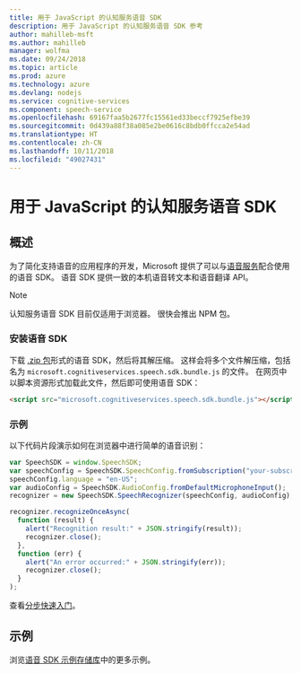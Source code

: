 ```yaml
---
title: 用于 JavaScript 的认知服务语音 SDK
description: 用于 JavaScript 的认知服务语音 SDK 参考
author: mahilleb-msft
ms.author: mahilleb
manager: wolfma
ms.date: 09/24/2018
ms.topic: article
ms.prod: azure
ms.technology: azure
ms.devlang: nodejs
ms.service: cognitive-services
ms.component: speech-service
ms.openlocfilehash: 69167faa5b2677fc15561ed33beccf7925efbe39
ms.sourcegitcommit: 0d439a88f38a085e2be0616c8bdb0ffcca2e54ad
ms.translationtype: HT
ms.contentlocale: zh-CN
ms.lasthandoff: 10/11/2018
ms.locfileid: "49027431"
---
```

# <a name="cognitive-services-speech-sdk-for-javascript"></a>用于 JavaScript 的认知服务语音 SDK

## <a name="overview"></a>概述

为了简化支持语音的应用程序的开发，Microsoft 提供了可以与[语音服务](https://aka.ms/csspeech)配合使用的语音 SDK。
语音 SDK 提供一致的本机语音转文本和语音翻译 API。

> [!NOTE]
> 认知服务语音 SDK 目前仅适用于浏览器。
> 很快会推出 NPM 包。

### <a name="install-the-speech-sdk"></a>安装语音 SDK

下载 [.zip 包](https://aka.ms/csspeech/jsbrowserpackage)形式的语音 SDK，然后将其解压缩。
这样会将多个文件解压缩，包括名为 `microsoft.cognitiveservices.speech.sdk.bundle.js` 的文件。
在网页中以脚本资源形式加载此文件，然后即可使用语音 SDK：

```html
<script src="microsoft.cognitiveservices.speech.sdk.bundle.js"></script>
```

### <a name="example"></a>示例 

以下代码片段演示如何在浏览器中进行简单的语音识别：

```javascript 
var SpeechSDK = window.SpeechSDK;
var speechConfig = SpeechSDK.SpeechConfig.fromSubscription("your-subscription-key", "your-service-region");
speechConfig.language = "en-US";
var audioConfig = SpeechSDK.AudioConfig.fromDefaultMicrophoneInput();
recognizer = new SpeechSDK.SpeechRecognizer(speechConfig, audioConfig);

recognizer.recognizeOnceAsync(
  function (result) {
    alert("Recognition result:" + JSON.stringify(result));
    recognizer.close();
  },
  function (err) {
    alert("An error occurred:" + JSON.stringify(err));
    recognizer.close();
  }
);
``` 

查看[分步快速入门](/azure/cognitive-services/speech-service/quickstart-js-browser)。

## <a name="samples"></a>示例

浏览[语音 SDK 示例存储库](https://aka.ms/csspeech/samples)中的更多示例。
